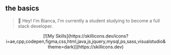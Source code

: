 <h2>the basics</h2>
<blockquote>🐰 Hey! I'm Bianca, I'm currently a student studying to become a full stack developer.</blockquote>
<p align="center">[![My Skills](https://skillicons.dev/icons?i=ae,cpp,codepen,figma,css,html,java,js,jquery,mysql,ps,sass,visualstudio&theme=dark)](https://skillicons.dev)
</p>
